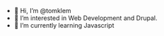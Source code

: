 - 👋 Hi, I’m @tomklem
- 👀 I’m interested in Web Development and Drupal.
- 🌱 I’m currently learning Javascript


<!---
tomklem/tomklem is a ✨ special ✨ repository because its `README.md` (this file) appears on your GitHub profile.
You can click the Preview link to take a look at your changes.
--->
